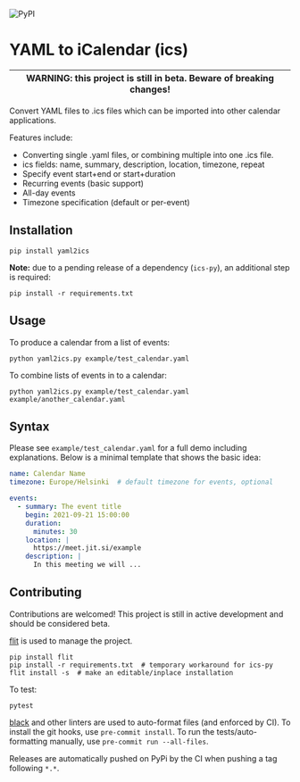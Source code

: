 ![PyPI](https://img.shields.io/pypi/v/yaml2ics?style=for-the-badge)

# YAML to iCalendar (ics)

| WARNING: this project is still in beta. Beware of breaking changes! |
|---------------------------------------------------------------------|

Convert YAML files to .ics files which can be imported into other
calendar applications.

Features include:
- Converting single .yaml files, or combining multiple into one .ics
  file.
- ics fields: name, summary, description, location, timezone, repeat
- Specify event start+end or start+duration
- Recurring events (basic support)
- All-day events
- Timezone specification (default or per-event)

## Installation

```
pip install yaml2ics
```

**Note:** due to a pending release of a dependency (`ics-py`), an additional
step is required:

```
pip install -r requirements.txt
```

## Usage

To produce a calendar from a list of events:

```
python yaml2ics.py example/test_calendar.yaml
```

To combine lists of events in to a calendar:

```
python yaml2ics.py example/test_calendar.yaml example/another_calendar.yaml
```

## Syntax

Please see `example/test_calendar.yaml` for a full demo including
explanations.  Below is a minimal template that shows the basic idea:

```yaml
name: Calendar Name
timezone: Europe/Helsinki  # default timezone for events, optional

events:
  - summary: The event title
    begin: 2021-09-21 15:00:00
    duration:
      minutes: 30
    location: |
      https://meet.jit.si/example
    description: |
      In this meeting we will ...
```

## Contributing

Contributions are welcomed! This project is still in active development
and should be considered beta.

[flit](https://flit.readthedocs.io/en/latest/) is used to manage the project.

```
pip install flit
pip install -r requirements.txt  # temporary workaround for ics-py
flit install -s  # make an editable/inplace installation
```

To test:

```
pytest
```

[black](https://github.com/psf/black) and other linters are used to auto-format
files (and enforced by CI). To install the git hooks, use `pre-commit install`.
To run the tests/auto-formatting manually, use `pre-commit run
--all-files`.

Releases are automatically pushed on PyPi by the CI when pushing a tag
following `*.*`.
